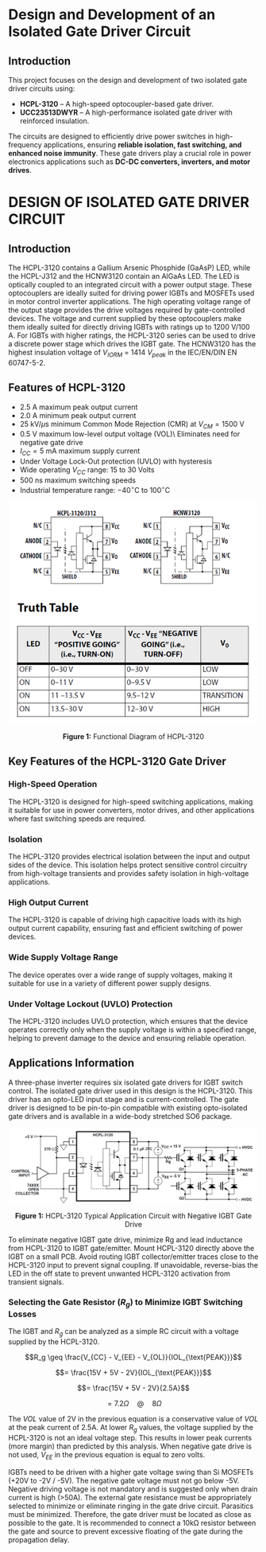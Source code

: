 # Design and Development of an Isolated Gate Driver Circuit

## Introduction

This project focuses on the design and development of two isolated gate driver circuits using:

- **HCPL-3120** – A high-speed optocoupler-based gate driver.  
- **UCC23513DWYR** – A high-performance isolated gate driver with reinforced insulation.  

The circuits are designed to efficiently drive power switches in high-frequency applications, ensuring **reliable isolation, fast switching, and enhanced noise immunity**. These gate drivers play a crucial role in power electronics applications such as **DC-DC converters, inverters, and motor drives**.  


# DESIGN OF ISOLATED GATE DRIVER CIRCUIT

## Introduction
The HCPL-3120 contains a Gallium Arsenic Phosphide (GaAsP) LED, while the HCPL-J312 and the HCNW3120 contain an AlGaAs LED. The LED is optically coupled to an integrated circuit with a power output stage. These optocouplers are ideally suited for driving power IGBTs and MOSFETs used in motor control inverter applications. The high operating voltage range of the output stage provides the drive voltages required by gate-controlled devices. The voltage and current supplied by these optocouplers make them ideally suited for directly driving IGBTs with ratings up to 1200 V/100 A. For IGBTs with higher ratings, the HCPL-3120 series can be used to drive a discrete power stage which drives the IGBT gate. The HCNW3120 has the highest insulation voltage of $V_{IORM}$ = 1414 $V_{peak}$ in the IEC/EN/DIN EN 60747-5-2.

## Features of HCPL-3120
- 2.5 A maximum peak output current
- 2.0 A minimum peak output current
- 25 kV/$\mu$s minimum Common Mode Rejection (CMR) at $V_{CM} = 1500$ V
- 0.5 V maximum low-level output voltage (VOL)\ Eliminates need for negative gate drive
- $I_{CC} = 5$ mA maximum supply current
- Under Voltage Lock-Out protection (UVLO) with hysteresis
- Wide operating $V_{CC}$ range: 15 to 30 Volts
- 500 ns maximum switching speeds
- Industrial temperature range: $-40^\circ$C to $100^\circ$C

<p align="center">
  <img src="https://github.com/vandemataram15aug1947/Design_and_Development_of_an_Isolated_Gate_Driver_Circuit/blob/f9d18d4efe7abc7e6e60d44be69375fd77f93948/Basic%20Photos/Functional%20Diagram%20of%20HCPL-3120.png" width="500">
</p>  

<p align="center"><b>Figure 1:</b> Functional Diagram of HCPL-3120</p>  

## Key Features of the HCPL-3120 Gate Driver
### High-Speed Operation
The HCPL-3120 is designed for high-speed switching applications, making it suitable for use in power converters, motor drives, and other applications where fast switching speeds are required.

### Isolation
The HCPL-3120 provides electrical isolation between the input and output sides of the device. This isolation helps protect sensitive control circuitry from high-voltage transients and provides safety isolation in high-voltage applications.

### High Output Current
The HCPL-3120 is capable of driving high capacitive loads with its high output current capability, ensuring fast and efficient switching of power devices.

### Wide Supply Voltage Range
The device operates over a wide range of supply voltages, making it suitable for use in a variety of different power supply designs.

### Under Voltage Lockout (UVLO) Protection
The HCPL-3120 includes UVLO protection, which ensures that the device operates correctly only when the supply voltage is within a specified range, helping to prevent damage to the device and ensuring reliable operation.

## Applications Information
A three-phase inverter requires six isolated gate drivers for IGBT switch control. The isolated gate driver used in this design is the HCPL-3120. This driver has an opto-LED input stage and is current-controlled. The gate driver is designed to be pin-to-pin compatible with existing opto-isolated gate drivers and is available in a wide-body stretched SO6 package.

<p align="center">
  <img src="https://github.com/vandemataram15aug1947/Design_and_Development_of_an_Isolated_Gate_Driver_Circuit/blob/f9d18d4efe7abc7e6e60d44be69375fd77f93948/Basic%20Photos/HCPL-3120%20Typical%20Application%20Circuit%20with%20Negative%20IGBT%20Gate%20Drive.png" width="500">
</p>  

<p align="center"><b>Figure 1:</b> HCPL-3120 Typical Application Circuit with Negative IGBT Gate Drive</p>  

To eliminate negative IGBT gate drive, minimize Rg and lead inductance from HCPL-3120 to IGBT gate/emitter. Mount HCPL-3120 directly above the IGBT on a small PCB. Avoid routing IGBT collector/emitter traces close to the HCPL-3120 input to prevent signal coupling. If unavoidable, reverse-bias the LED in the off state to prevent unwanted HCPL-3120 activation from transient signals.

### Selecting the Gate Resistor ($R_g$) to Minimize IGBT Switching Losses
The IGBT and $R_g$ can be analyzed as a simple RC circuit with a voltage supplied by the HCPL-3120.

```math
R_g \geq \frac{V_{CC} - V_{EE} - V_{OL}}{IOL_{\text{PEAK}}}
```

```math
= \frac{15V + 5V - 2V}{IOL_{\text{PEAK}}}
```

```math
= \frac{15V + 5V - 2V}{2.5A}
```

```math
= 7.2 \Omega \quad @ \quad 8 \Omega
```

The $VOL$ value of 2V in the previous equation is a conservative value of $VOL$ at the peak current of 2.5A. At lower $R_g$ values, the voltage supplied by the HCPL-3120 is not an ideal voltage step. This results in lower peak currents (more margin) than predicted by this analysis. When negative gate drive is not used, $V_{EE}$ in the previous equation is equal to zero volts.

IGBTs need to be driven with a higher gate voltage swing than Si MOSFETs (+20V to -2V / -5V). The negative gate voltage must not go below -5V. Negative driving voltage is not mandatory and is suggested only when drain current is high (>50A). The external gate resistance must be appropriately selected to minimize or eliminate ringing in the gate drive circuit. Parasitics must be minimized. Therefore, the gate driver must be located as close as possible to the gate. It is recommended to connect a 10kΩ resistor between the gate and source to prevent excessive floating of the gate during the propagation delay.




